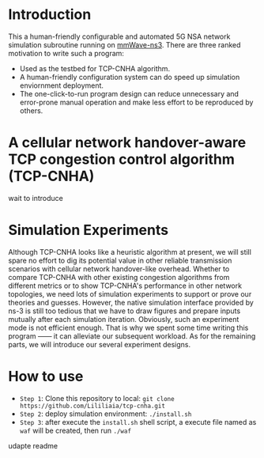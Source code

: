 # Introduction
This a human-friendly configurable and automated 5G NSA network simulation subroutine running on [mmWave-ns3](https://github.com/nyuwireless-unipd/ns3-mmwave).
There are three ranked motivation to write such a program:
- Used as the testbed for TCP-CNHA algorithm.
- A human-friendly configuration system can do speed up simulation enviornment deployment.
- The one-click-to-run program design can reduce unnecessary and error-prone manual operation and make less effort to be reproduced by others.

# A cellular network handover-aware TCP congestion control algorithm (TCP-CNHA)
 wait to introduce

# Simulation Experiments
Although TCP-CNHA looks like a heuristic algorithm at present, we will still spare no effort to dig its potential value in other reliable transmission scenarios with cellular network handover-like overhead. Whether to compare TCP-CNHA with other existing congestion algorithms from different metrics or to show TCP-CNHA's performance in other network topologies, we need lots of simulation experiments to support or prove our theories and guesses. However, the native simulation interface provided by ns-3 is still too tedious that we have to draw figures and prepare inputs mutually after each simulation iteration. Obviously, such an experiment mode is not efficient enough. That is why we spent some time writing this program —— it can alleviate our subsequent workload. As for the remaining parts, we will introduce our several experiment designs.
## 

# How to use
- `Step 1`: Clone this repository to local: `git clone https://github.com/Lililiaia/tcp-cnha.git`
- `Step 2`: deploy simulation environment: `./install.sh`
- `Step 3`: after execute the `install.sh` shell script, a execute file named as `waf` will be created, then run `./waf`

udapte readme
